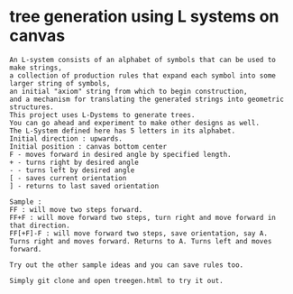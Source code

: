 # tree generation using L systems on canvas


    An L-system consists of an alphabet of symbols that can be used to make strings, 
    a collection of production rules that expand each symbol into some larger string of symbols,
    an initial "axiom" string from which to begin construction,
    and a mechanism for translating the generated strings into geometric structures.
    This project uses L-Dystems to generate trees. 
    You can go ahead and experiment to make other designs as well. 
    The L-System defined here has 5 letters in its alphabet.
    Initial direction : upwards.
    Initial position : canvas bottom center
    F - moves forward in desired angle by specified length. 
    + - turns right by desired angle
    - - turns left by desired angle
    [ - saves current orientation
    ] - returns to last saved orientation
    
    Sample :
    FF : will move two steps forward.
    FF+F : will move forward two steps, turn right and move forward in that direction.
    FF[+F]-F : will move forward two steps, save orientation, say A.
    Turns right and moves forward. Returns to A. Turns left and moves forward.
    
    Try out the other sample ideas and you can save rules too.
    
    Simply git clone and open treegen.html to try it out.
